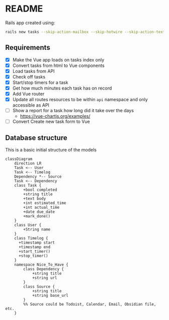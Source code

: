 # README

Rails app created using:

```bash
rails new tasks --skip-action-mailbox --skip-hotwire --skip-action-text --database=postgresql --css bootstrap
```

## Requirements

- [x] Make the Vue app loads on tasks index only
- [x] Convert tasks from html to Vue components
- [x] Load tasks from API
- [x] Check off tasks
- [x] Start/stop timers for a task
- [x] Get how much minutes each task has on record
- [x] Add Vue router
- [x] Update all routes resources to be within `api` namespace and only accessible as API
- [ ] Show a report for a task how long did it take over the days
    - https://vue-chartjs.org/examples/
- [ ] Convert Create new task form to Vue

## Database structure

This is a basic initial structure of the models

```mermaid
classDiagram
    direction LR
    Task <-- User
    Task <-- Timelog
    Dependency *-- Source
    Task <-- Dependency
    class Task {
        +bool completed
        +string title
        +text body
        +int estimated_time
        +int actual_time
        +date due_date
        +mark_done()
    }
    class User {
        +String name
    }
    class Timelog {
      +timestamp start
      +timestamp end
      +start_timer()
      +stop_timer()
    }
    namespace Nice_To_Have {
        class Dependency {
            +string title
            +string url
        }
        class Source {
            +string title
            +string base_url
        }
        %% Source could be Todoist, Calendar, Email, Obsidian file, etc.
    }
```
